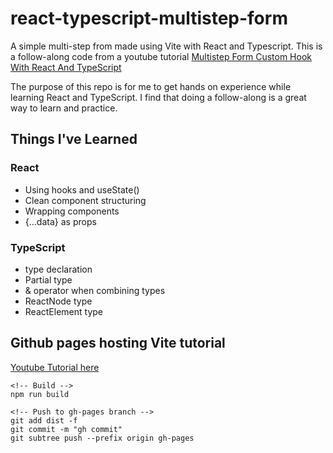 # react-typescript-multistep-form

A simple multi-step from made using Vite with React and Typescript. This is a follow-along code from a youtube tutorial [Multistep Form Custom Hook With React And TypeScript](https://www.youtube.com/watch?v=uDCBSnWkuH0)

The purpose of this repo is for me to get hands on experience while learning React and TypeScript. I find that doing a follow-along is a great way to learn and practice.

## Things I've Learned
### React
* Using hooks and useState()
* Clean component structuring
* Wrapping components
* {...data} as props

### TypeScript
* type declaration
* Partial type
* & operator when combining types
* ReactNode type
* ReactElement type


## Github pages hosting Vite tutorial
[Youtube Tutorial here](https://www.youtube.com/watch?v=yo2bMGnIKE8)

```
<!-- Build -->
npm run build

<!-- Push to gh-pages branch -->
git add dist -f
git commit -m "gh commit"
git subtree push --prefix origin gh-pages
```


